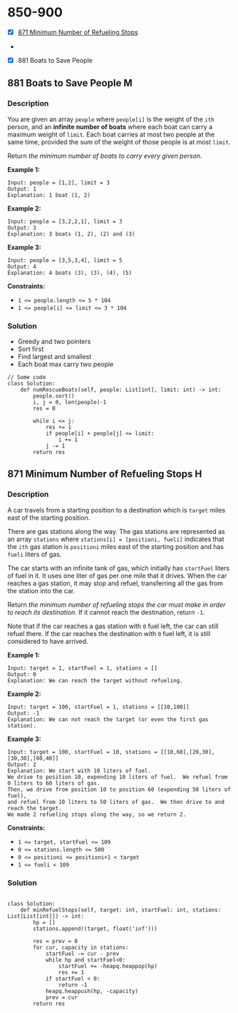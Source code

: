 # 850-900

* [x] [871 Minimum Number of Refueling Stops](850-900.md#871-minimum-number-of-refueling-stops-h)
*
* [x] 881 Boats to Save People

## 881 Boats to Save People M

### Description



You are given an array `people` where `people[i]` is the weight of the `ith` person, and an **infinite number of boats** where each boat can carry a maximum weight of `limit`. Each boat carries at most two people at the same time, provided the sum of the weight of those people is at most `limit`.

Return _the minimum number of boats to carry every given person_.

&#x20;

**Example 1:**

```
Input: people = [1,2], limit = 3
Output: 1
Explanation: 1 boat (1, 2)
```

**Example 2:**

```
Input: people = [3,2,2,1], limit = 3
Output: 3
Explanation: 3 boats (1, 2), (2) and (3)
```

**Example 3:**

```
Input: people = [3,5,3,4], limit = 5
Output: 4
Explanation: 4 boats (3), (3), (4), (5)
```

&#x20;

**Constraints:**

* `1 <= people.length <= 5 * 104`
* `1 <= people[i] <= limit <= 3 * 104`

### Solution

* Greedy and two pointers
* Sort first
* Find largest and smallest
* Each boat max carry two people

```
// Some code
class Solution:
    def numRescueBoats(self, people: List[int], limit: int) -> int:
        people.sort()
        i, j = 0, len(people)-1
        res = 0
        
        while i <= j:
            res += 1
            if people[i] + people[j] <= limit:
                i += 1
            j -= 1
        return res
```

## 871 Minimum Number of Refueling Stops H

### Description



A car travels from a starting position to a destination which is `target` miles east of the starting position.

There are gas stations along the way. The gas stations are represented as an array `stations` where `stations[i] = [positioni, fueli]` indicates that the `ith` gas station is `positioni` miles east of the starting position and has `fueli` liters of gas.

The car starts with an infinite tank of gas, which initially has `startFuel` liters of fuel in it. It uses one liter of gas per one mile that it drives. When the car reaches a gas station, it may stop and refuel, transferring all the gas from the station into the car.

Return _the minimum number of refueling stops the car must make in order to reach its destination_. If it cannot reach the destination, return `-1`.

Note that if the car reaches a gas station with `0` fuel left, the car can still refuel there. If the car reaches the destination with `0` fuel left, it is still considered to have arrived.

&#x20;

**Example 1:**

```
Input: target = 1, startFuel = 1, stations = []
Output: 0
Explanation: We can reach the target without refueling.
```

**Example 2:**

```
Input: target = 100, startFuel = 1, stations = [[10,100]]
Output: -1
Explanation: We can not reach the target (or even the first gas station).
```

**Example 3:**

```
Input: target = 100, startFuel = 10, stations = [[10,60],[20,30],[30,30],[60,40]]
Output: 2
Explanation: We start with 10 liters of fuel.
We drive to position 10, expending 10 liters of fuel.  We refuel from 0 liters to 60 liters of gas.
Then, we drive from position 10 to position 60 (expending 50 liters of fuel),
and refuel from 10 liters to 50 liters of gas.  We then drive to and reach the target.
We made 2 refueling stops along the way, so we return 2.
```

&#x20;

**Constraints:**

* `1 <= target, startFuel <= 109`
* `0 <= stations.length <= 500`
* `0 <= positioni <= positioni+1 < target`
* `1 <= fueli < 109`

### Solution



```

class Solution:
    def minRefuelStops(self, target: int, startFuel: int, stations: List[List[int]]) -> int:
        hp = []
        stations.append((target, float('inf')))
        
        res = prev = 0
        for cur, capacity in stations:
            startFuel -= cur - prev
            while hp and startFuel<0:
                startFuel += -heapq.heappop(hp)
                res += 1
            if startFuel < 0:
                return -1
            heapq.heappush(hp, -capacity)
            prev = cur
        return res
```


